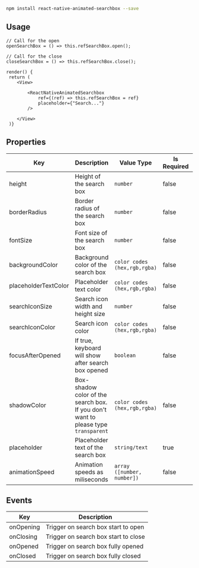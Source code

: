 ```bash
npm install react-native-animated-searchbox --save
```

## Usage

```
// Call for the open
openSearchBox = () => this.refSearchBox.open();

// Call for the close
closeSearchBox = () => this.refSearchBox.close();

render() {
 return (
    <View>

        <ReactNativeAnimatedSearchbox
            ref={(ref) => this.refSearchBox = ref}
            placeholder={"Search..."}
        />

    </View>
 )}

```

## Properties

| Key                  | Description                                                                          | Value Type                   | Is Required | Default                |
| -------------------- | ------------------------------------------------------------------------------------ | ---------------------------- | ----------- | ---------------------- |
| height               | Height of the search box                                                             | `number`                     | false       | 48                     |
| borderRadius         | Border radius of the search box                                                      | `number`                     | false       | 48                     |
| fontSize             | Font size of the search box                                                          | `number`                     | false       | 20                     |
| backgroundColor      | Background color of the search box                                                   | `color codes (hex,rgb,rgba)` | false       | rgba(255,255,255,0.70) |
| placeholderTextColor | Placeholder text color                                                               | `color codes (hex,rgb,rgba)` | false       | #555555                |
| searchIconSize       | Search icon width and height size                                                    | `number`                     | false       | 20                     |
| searchIconColor      | Search icon color                                                                    | `color codes (hex,rgb,rgba)` | false       | #555555                |
| focusAfterOpened     | If true, keyboard will show after search box opened                                  | `boolean`                    | false       | false                  |
| shadowColor          | Box\-shadow color of the search box\. If you don't want to please type `transparent` | `color codes (hex,rgb,rgba)` | false       | rgba(0,0,0,0.12\)      |
| placeholder          | Placeholder text of the search box                                                   | `string/text`                | true        |                        |
| animationSpeed       | Animation speeds as miliseconds                                                      | `array ([number, number])`   | false       | [200, 250]             |

## Events

| Key       | Description                          |
| --------- | ------------------------------------ |
| onOpening | Trigger on search box start to open  |
| onClosing | Trigger on search box start to close |
| onOpened  | Trigger on search box fully opened   |
| onClosed  | Trigger on search box fully closed   |
